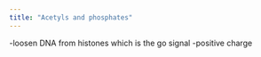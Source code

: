 ```yaml
---
title: "Acetyls and phosphates"
---
```

-loosen DNA from histones which is the go signal
-positive charge

